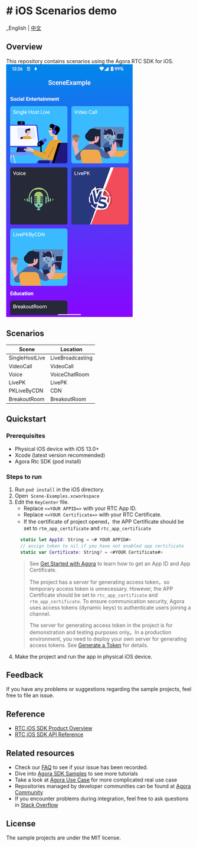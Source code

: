 # # iOS Scenarios demo

_English | [中文](README_zh.md)

## Overview

This repository contains scenarios using the Agora RTC SDK for iOS.
![image](img_case.png)

## Scenarios

|Scene|Location|
|--|--|
|SingleHostLive|LiveBroadcasting|
|VideoCall|VideoCall|
|Voice|VoiceChatRoom|
|LivePK|LivePK|
|PKLiveByCDN|CDN|
|BreakoutRoom|BreakoutRoom|

## Quickstart

### Prerequisites

- Physical iOS device with iOS 13.0+
- Xcode (latest version recommended)
- Agora Rtc SDK (pod install)

### Steps to run

1. Run `pod install`  in the iOS directory.
2. Open` Scene-Examples.xcworkspace`
3. Edit the  `KeyCenter` file.
   - Replace `<=YOUR APPID=>` with your RTC App ID.
   - Replace `<=YOUR Certificate=>` with your RTC Certificate.
   - If the certificate of project opened，the APP Certificate should be set to `rtm_app_certificate` and `rtc_app_certificate`
   ```swift
     static let AppId: String = <# YOUR APPID#>
     // assign token to nil if you have not enabled app certificate
     static var Certificate: String? = <#YOUR Certificate#>
   ```
   > See [Get Started with Agora](https://docs.agora.io/en/Agora%20Platform/get_appid_token) to learn how to get an App ID and App Certificate.
   > 
   > The project has a server for generating access token，so temporary access token is unnecessary. However, the APP Certificate should be set to `rtc_app_certificate` and `rtm_app_certificate`.
   > To ensure communication security, Agora uses access tokens (dynamic keys) to authenticate users joining a channel.
   > 
   > The server for generating access token in the project is for demonstration and testing purposes only。In a production environment, you need to deploy your own server for generating access tokens. See [Generate a Token](https://docs.agora.io/en/Interactive%20Broadcast/token_server) for details.
4. Make the project and run the app in physical iOS device.

## Feedback

If you have any problems or suggestions regarding the sample projects, feel free to file an issue.

## Reference

- [RTC iOS SDK Product Overview](https://docs.agora.io/en/Interactive%20Broadcast/product_live?platform=iOS)
- [RTC iOS SDK API Reference](https://docs.agora.io/en/Interactive%20Broadcast/API%20Reference/oc/docs/headers/Agora-Objective-C-API-Overview.html)

## Related resources

- Check our [FAQ](https://docs.agora.io/en/faq) to see if your issue has been recorded.
- Dive into [Agora SDK Samples](https://github.com/AgoraIO) to see more tutorials
- Take a look at [Agora Use Case](https://github.com/AgoraIO-usecase) for more complicated real use case
- Repositories managed by developer communities can be found at [Agora Community](https://github.com/AgoraIO-Community)
- If you encounter problems during integration, feel free to ask questions in [Stack Overflow](https://stackoverflow.com/questions/tagged/agora.io)

## License

The sample projects are under the MIT license.
